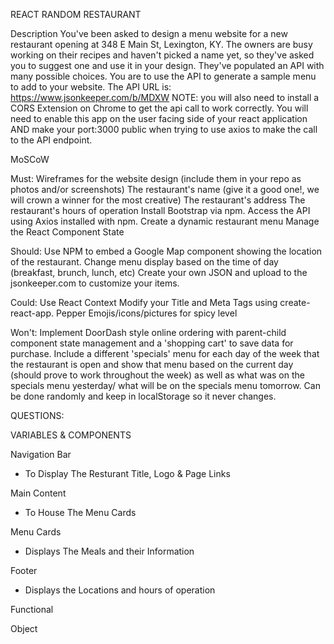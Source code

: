 REACT RANDOM RESTAURANT 


Description
You've been asked to design a menu website for a new restaurant opening at 348 E Main St, Lexington, KY. The owners are busy working on their recipes and haven't picked a name yet, so they've asked you to suggest one and use it in your design.
They've populated an API with many possible choices. You are to use the API to generate a sample menu to add to your website. The API URL is: https://www.jsonkeeper.com/b/MDXW 
NOTE: you will also need to install a CORS Extension on Chrome to get the api call to work correctly. You will need to enable this app on the user facing side of your react application AND make your port:3000 public when trying to use axios to make the call to the API endpoint.


MoSCoW 

Must: 
Wireframes for the website design (include them in your repo as photos and/or screenshots)
The restaurant's name (give it a good one!, we will crown a winner for the most creative)
The restaurant's address
The restaurant's hours of operation
Install Bootstrap via npm.
Access the API using Axios installed with npm. 
Create a dynamic restaurant menu
Manage the React Component State

Should: 
Use NPM to embed a Google Map component showing the location of the restaurant.
Change menu display based on the time of day (breakfast, brunch, lunch, etc)
Create your own JSON and upload to the jsonkeeper.com to customize your items. 

Could: 
Use React Context
Modify your Title and Meta Tags using create-react-app.
Pepper Emojis/icons/pictures for spicy level


Won't: 
Implement DoorDash style online ordering with parent-child component state management and a 'shopping cart' to save data for purchase.
Include a different 'specials' menu for each day of the week that the restaurant is open and show that menu based on the current day (should prove to work throughout the week) as well as what was on the specials menu yesterday/ what will be on the specials menu tomorrow. Can be done randomly and keep in localStorage so it never changes.


QUESTIONS:

VARIABLES & COMPONENTS 

Navigation Bar 
- To Display The Resturant Title, Logo & Page Links

Main Content 
- To House The Menu Cards

Menu Cards
- Displays The Meals and their Information

Footer
- Displays the Locations and hours of operation


Functional 

Object
